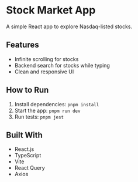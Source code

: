 # Stock Market App

A simple React app to explore Nasdaq-listed stocks.

## Features
- Infinite scrolling for stocks
- Backend search for stocks while typing
- Clean and responsive UI

## How to Run
1. Install dependencies: `pnpm install`
2. Start the app: `pnpm run dev`
3. Run tests: `pnpm jest`


## Built With
- React.js
- TypeScript
- Vite
- React Query
- Axios